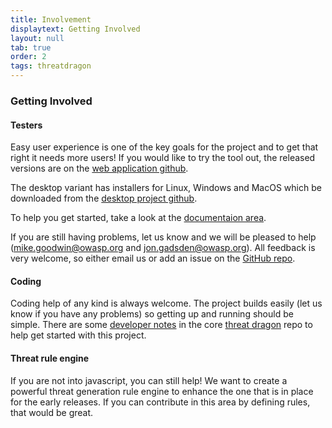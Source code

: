 ```yaml
---
title: Involvement
displaytext: Getting Involved
layout: null
tab: true
order: 2
tags: threatdragon
---
```


### Getting Involved
#### Testers
Easy user experience is one of the key goals for the project and to get that right it needs more users!
If you would like to try the tool out, the released versions are
on the [web application github](https://github.com/OWASP/threat-dragon/releases).

The desktop variant has installers for Linux, Windows and MacOS which be downloaded from the
[desktop project github](https://github.com/OWASP/threat-dragon-desktop/releases).

To help you get started, take a look at the [documentaion area](https://threatdragon.github.io).

If you are still having problems, let us know and we will be pleased to help (mike.goodwin@owasp.org and 
jon.gadsden@owasp.org). All feedback is very welcome, so either email us or add an issue on the
[GitHub repo](https://github.com/OWASP/threat-dragon-core/issues).

#### Coding
Coding help of any kind is always welcome. The project builds easily (let us know if you have any problems)
so getting up and running should be simple.  There are some
[developer notes](https://github.com/OWASP/threat-dragon-core/blob/main/dev-notes.md) in the core
[threat dragon](https://github.com/OWASP/threat-dragon-core) repo to help get started with this project.

#### Threat rule engine
If you are not into javascript, you can still help! We want to create a powerful threat generation rule engine
to enhance the one that is in place for the early releases. If you can contribute in this area by
defining rules, that would be great.

